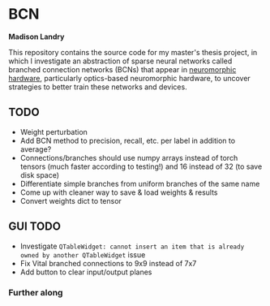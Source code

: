 # BCN

**Madison Landry**

This repository contains the source code for my master's thesis project, in which I investigate an abstraction of sparse neural networks called branched connection networks (BCNs) that appear in [neuromorphic hardware](https://en.wikipedia.org/wiki/Neuromorphic_engineering), particularly optics-based neuromorphic hardware, to uncover strategies to better train these networks and devices.

<!-- ## Running locally

Follow [these instructions](https://pytorch.org/get-started/locally/) to install PyTorch locally; then install the requirements in `requirements.txt`. -->

## TODO

* Weight perturbation
* Add BCN method to precision, recall, etc. per label in addition to average?
* Connections/branches should use numpy arrays instead of torch tensors (much faster according to testing!) and 16 instead of 32 (to save disk space)
* Differentiate simple branches from uniform branches of the same name
* Come up with cleaner way to save & load weights & results
* Convert weights dict to tensor

## GUI TODO
* Investigate `QTableWidget: cannot insert an item that is already owned by another QTableWidget` issue
* Fix Vital branched connections to 9x9 instead of 7x7
* Add button to clear input/output planes

### Further along
